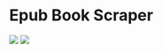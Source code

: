 # Epub Book Scraper
![](https://img.shields.io/badge/Python-3-green.svg?style=for-the-badge&logo=python) ![](https://img.shields.io/badge/api-v1-purple.svg?style=for-the-badge&logo=heroku)